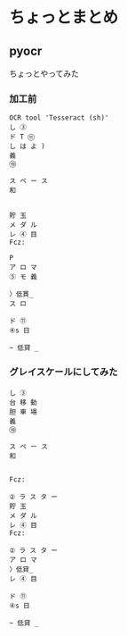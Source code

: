 # ちょっとまとめ

## pyocr

ちょっとやってみた

### 加工前

``` text
OCR tool 'Tesseract (sh)'
し ③
ド T ⑪
し は よ )
義
⑲

ス ペ ー ス
和


貯 玉
メ ダ ル
レ ④ 目
Fcz:

P
ア ロ マ
⑤ モ 義

〉低貫_
ス ロ

ド ⑪
④s 日

~ 低貸 _
```

### グレイスケールにしてみた

``` text
し ③
台 移 動
胆 車 場
義
⑲

ス ペ ー ス
和


Fcz:

② ラ ス タ ー
貯 玉
メ ダ ル
レ ④ 目
Fcz:

② ラ ス タ ー
ア ロ マ
〉低貸_
レ ④ 目

ド ⑪
④s 日

~ 低貸 _
```
